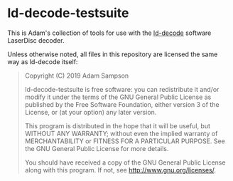 # ld-decode-testsuite

This is Adam's collection of tools for use with the
[ld-decode](https://github.com/happycube/ld-decode) software LaserDisc
decoder.

Unless otherwise noted, all files in this repository are licensed the
same way as ld-decode itself:

> Copyright (C) 2019 Adam Sampson
>
> ld-decode-testsuite is free software: you can redistribute it and/or
> modify it under the terms of the GNU General Public License as published
> by the Free Software Foundation, either version 3 of the License, or (at
> your option) any later version.
> 
> This program is distributed in the hope that it will be useful, but
> WITHOUT ANY WARRANTY; without even the implied warranty of
> MERCHANTABILITY or FITNESS FOR A PARTICULAR PURPOSE.  See the GNU
> General Public License for more details.
> 
> You should have received a copy of the GNU General Public License along
> with this program.  If not, see <http://www.gnu.org/licenses/>.
